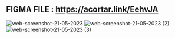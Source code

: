 
## FIGMA FILE : https://acortar.link/EehvJA

![web-screenshot-21-05-2023](https://github.com/AlexCode-dev/InfinityPost-Laravel-AJAX/assets/80276828/0c7bed04-bd12-451b-bacc-339850e62719)
![web-screenshot-21-05-2023 (2)](https://github.com/AlexCode-dev/InfinityPost-Laravel-AJAX/assets/80276828/e21f5d5a-e4e8-46c5-b558-03d7d3cb5dee)
![web-screenshot-21-05-2023 (3)](https://github.com/AlexCode-dev/InfinityPost-Laravel-AJAX/assets/80276828/5298f387-fe14-4b48-981f-35f398ea3ac4)





